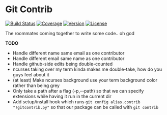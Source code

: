 Git Contrib
===========

[![Build Status](https://img.shields.io/travis/nickfrostatx/gitcontrib.svg)](https://travis-ci.org/nickfrostatx/gitcontrib)
[![Coverage](https://img.shields.io/coveralls/nickfrostatx/gitcontrib.svg)](https://coveralls.io/github/nickfrostatx/gitcontrib)
[![Version](https://img.shields.io/pypi/v/gitcontrib.svg)](https://pypi.python.org/pypi/gitcontrib)
[![License](https://img.shields.io/pypi/l/gitcontrib.svg)](https://raw.githubusercontent.com/nickfrostatx/gitcontrib/master/LICENSE)

The roommates coming together to write some code.. oh god

**TODO**
* Handle different name same email as one contributor
* Handle different email same name as one contributor
* Handle github-side edits being double-counted
* ncurses taking over my term kinda makes me double-take, how do you guys feel about it
* (at least) Make ncurses background use your term background color rather than being grey
* Only take a path after a flag (-p,--path) so that we can specify extensions while having it run in the current dir
* Add setup/install hook which runs `git config alias.contrib "!gitcontrib.py"` so that our package can be called with `git contrib`
